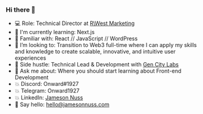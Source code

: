 ### Hi there 👋

- 💻 Role: Technical Director at [R\West Marketing](https://www.rwest.com/)
- 🌱 I'm currently learning: Next.js
- 💾 Familiar with: React // JavaScript // WordPress
- 🔮 I’m looking to: Transition to Web3 full-time where I can apply my skills and knowledge to create scalable, innovative, and intuitive user experiences
- 👾 Side hustle: Technical Lead & Development with [Gen City Labs](https://gencitylabs.io/)
- 💬 Ask me about: Where you should start learning about Front-end Development
- 💥 Discord: Onward#1927
- 💥 Telegram: Onward1927
- 💥 LinkedIn: [Jameson Nuss](https://www.linkedin.com/in/jamesonnuss/)
- 🤘 Say hello: hello@jamesonnuss.com
